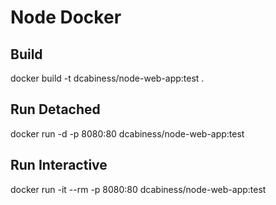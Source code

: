 # Node Docker

## Build
docker build -t dcabiness/node-web-app:test .

## Run Detached
docker run -d -p 8080:80 dcabiness/node-web-app:test

## Run Interactive
docker run -it --rm -p 8080:80 dcabiness/node-web-app:test